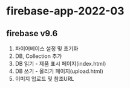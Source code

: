 # firebase-app-2022-03
## firebase v9.6
1. 파이어베이스 설정 및 초기화
2. DB, Collection 추가
3. DB 읽기 - 제품 표시 페이지(index.html)
4. DB 쓰기 - 올리기 페이지(upload.html)
5. 이미지 업로드 및 참조URL